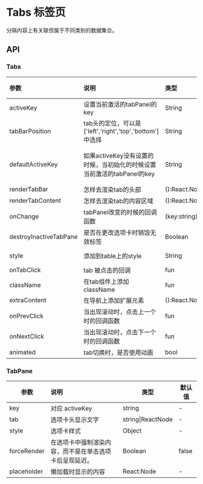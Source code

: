# Tabs 标签页

分隔内容上有关联但属于不同类别的数据集合。

## API

### Tabs

| 参数                     | 说明                                       | 类型                | 默认值     |
| :--------------------- | :--------------------------------------- | :---------------- | :------ |
| activeKey              | 设置当前激活的tabPanel的key                      | String            | -       |
| tabBarPosition         | tab头的定位，可以是['left','right','top','bottom']中选择 | String            | -       |
| defaultActiveKey       | 如果activeKey没有设置的时候，当初始化的时候设置当前激活的tabPanel的key | String            | 默认激活第一个 |
| renderTabBar           | 怎样去渲染tab的头部                              | ():React.Node     | -       |
| renderTabContent       | 怎样去渲染tab的内容区域                            | ():React.Node     | -       |
| onChange               | tabPanel改变的时候的回调函数                       | (key:string):void | -       |
| destroyInactiveTabPane | 是否在更改选项卡时销毁无效标签                          | Boolean           | false   |
| style                  | 添加到table上的style                          | String            | u-tabs  |
| onTabClick             | tab 被点击的回调                               | fun               | -       |
| className              | 在tab组件上添加className                       | fun               | -       |
| extraContent           | 在导航上添加扩展元素                       |  ():React.Node                | -       |
| onPrevClick              | 当出现滚动时，点击上一个时的回调函数                       | fun               | -       |
| onNextClick              | 当出现滚动时，点击下一个时的回调函数                       | fun               | -       |
| animated              | tab切换时，是否使用动画                       | bool               | true       |


### TabPane

| 参数          | 说明                          | 类型                | 默认值   |
| ----------- | :-------------------------- | ----------------- | ----- |
| key         | 对应 activeKey                | string            | -     |
| tab         | 选项卡头显示文字                    | string\|ReactNode | -     |
| style       | 选项卡样式                       | Object            | -     |
| forceRender | 在选项卡中强制渲染内容，而不是在单击选项卡后呈现延迟。 | Boolean           | false |
| placeholder | 懒加载时显示的内容 | React:Node | - |






